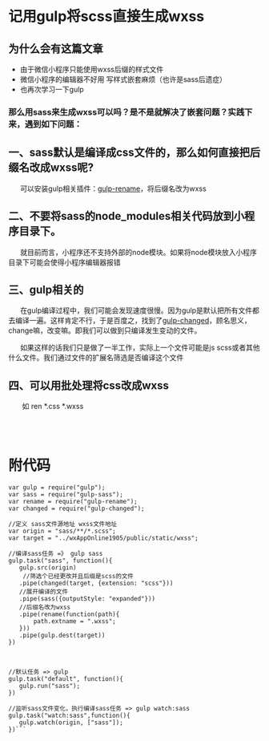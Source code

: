 #  记用gulp将scss直接生成wxss

## 为什么会有这篇文章

* 由于微信小程序只能使用wxss后缀的样式文件
* 微信小程序的编辑器不好用 写样式嵌套麻烦（也许是sass后遗症）
* 也再次学习一下gulp

### 那么用sass来生成wxss可以吗？是不是就解决了嵌套问题？实践下来，遇到如下问题：


## 一、sass默认是编译成css文件的，那么如何直接把后缀名改成wxss呢?
 <p>&nbsp;&nbsp;&nbsp;&nbsp;&nbsp;&nbsp;可以安装gulp相关插件：<a href="https://www.npmjs.com/package/gulp-rename">gulp-rename</a>，将后缀名改为wxss</p>

## 二、不要将sass的node_modules相关代码放到小程序目录下。

 <p>&nbsp;&nbsp;&nbsp;&nbsp;&nbsp;&nbsp;就目前而言，小程序还不支持外部的node模块。如果将node模块放入小程序目录下可能会使得小程序编辑器报错</p>


## 三、gulp相关的
  
 <p>&nbsp;&nbsp;&nbsp;&nbsp;&nbsp;&nbsp;在gulp编译过程中，我们可能会发现速度很慢。因为gulp是默认把所有文件都去编译一遍。这样肯定不行，于是百度之，找到了<a href="https://www.npmjs.com/package/gulp-rename">gulp-changed</a>，顾名思义，change嘛，改变嘛。即我们可以做到只编译发生变动的文件。</p>
 <p>&nbsp;&nbsp;&nbsp;&nbsp;&nbsp;&nbsp;如果这样的话我们只是做了一半工作，实际上一个文件可能是js scss或者其他什么文件。我们通过文件的扩展名筛选是否编译这个文件</p>


## 四、可以用批处理将css改成wxss
 <p>&nbsp;&nbsp;&nbsp;&nbsp;&nbsp;&nbsp; 如 ren *.css *.wxss </p>

</br>
</br>

# 附代码

 ```
var gulp = require("gulp");
var sass = require("gulp-sass");
var rename = require("gulp-rename");
var changed = require("gulp-changed");

//定义 sass文件源地址 wxss文件地址
var origin = "sass/**/*.scss";
var target = "../wxAppOnline1905/public/static/wxss";

//编译sass任务 =》 gulp sass
gulp.task("sass", function(){
    gulp.src(origin)
     //筛选个已经更改并且后缀是scss的文件
    .pipe(changed(target, {extension: "scss"}))
    //展开编译的文件
    .pipe(sass({outputStyle: "expanded"}))
    //后缀名改为wxss
    .pipe(rename(function(path){
        path.extname = ".wxss";
    }))
    .pipe(gulp.dest(target))
})



//默认任务 => gulp
gulp.task("default", function(){
    gulp.run("sass");
})

//监听sass文件变化，执行编译sass任务 => gulp watch:sass
gulp.task("watch:sass",function(){
    gulp.watch(origin, ["sass"]);
})```
